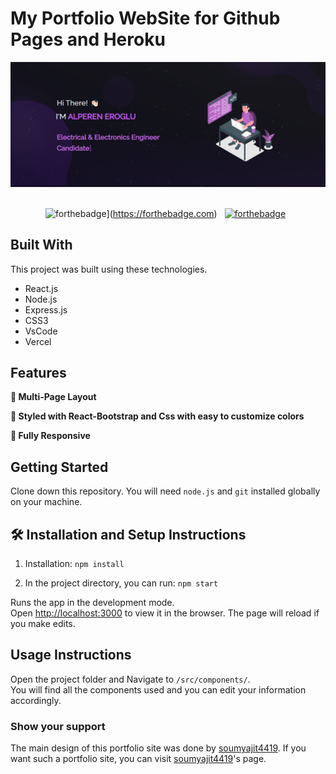 # My Portfolio WebSite for Github Pages and Heroku

<div align="center">
  <img alt="Demo" src="./Images/readme-img.png" />
</div>

<br/>

<center>

![forthebadge](https://forthebadge.com/images/badges/made-with-javascript.svg)](https://forthebadge.com) &nbsp;
[![forthebadge](https://forthebadge.com/images/badges/open-source.svg)](https://forthebadge.com) &nbsp;

</center>


## Built With

This project was built using these technologies.

- React.js
- Node.js
- Express.js
- CSS3
- VsCode
- Vercel

## Features

**📖 Multi-Page Layout**

**🎨 Styled with React-Bootstrap and Css with easy to customize colors**

**📱 Fully Responsive**

## Getting Started

Clone down this repository. You will need `node.js` and `git` installed globally on your machine.

## 🛠 Installation and Setup Instructions

1. Installation: `npm install`

2. In the project directory, you can run: `npm start`

Runs the app in the development mode.\
Open [http://localhost:3000](http://localhost:3000) to view it in the browser.
The page will reload if you make edits.

## Usage Instructions

Open the project folder and Navigate to `/src/components/`. <br/>
You will find all the components used and you can edit your information accordingly.

### Show your support

The main design of this portfolio site was done by <a href="http://soumya-jit.tech/" target="_blank">soumyajit4419</a>. If you want such a portfolio site, you can visit <a href="http://soumya-jit.tech/" target="_blank">soumyajit4419</a>'s page.

